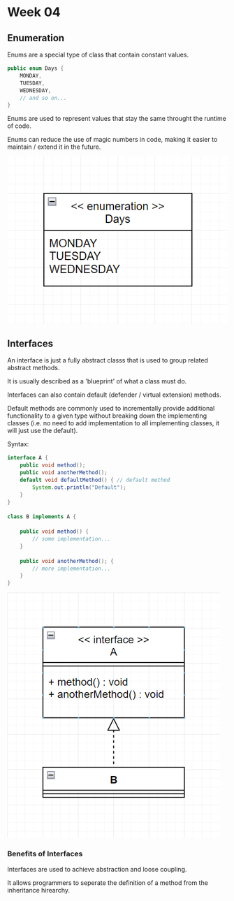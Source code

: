 # Week 04

## Enumeration

Enums are a special type of class that contain constant values.

```java
public enum Days {
    MONDAY,
    TUESDAY,
    WEDNESDAY,
    // and so on...
}
```

Enums are used to represent values that stay the same throught the runtime of code.

Enums can reduce the use of magic numbers in code, making it easier to maintain / extend it in the future.

![enum](/assets/enum.png)

## Interfaces

An interface is just a fully abstract classs that is used to group related abstract methods.

It is usually described as a 'blueprint' of what a class must do.

Interfaces can also contain default (defender / virtual extension) methods.

Default methods are commonly used to incrementally provide additional functionality to a given type without breaking down the implementing classes (i.e. no need to add implementation to all implementing classes, it will just use the default).

Syntax:

```java
interface A {
    public void method();
    public void anotherMethod();
    default void defaultMethod() { // default method
        System.out.println("Default");
    }
}

class B implements A {

    public void method() {
        // some implementation...
    }

    public void anotherMethod(); {
        // more implementation...
    }
}
```

![interface](/assets/interface.png)

### Benefits of Interfaces

Interfaces are used to achieve abstraction and loose coupling.

It allows programmers to seperate the definition of a method from the inheritance hirearchy.
